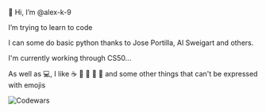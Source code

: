 👋 Hi, I’m @alex-k-9

I’m trying to learn to code

I can some do basic python thanks to Jose Portilla, Al Sweigart and others. 

I'm currently working through CS50... 

As well as 💻, I like ☕ 🦜 🎾 🎸 🎹 and some other things that can't be expressed with emojis 

![Codewars](https://github.r2v.ch/codewars?user=lexicypher&stroke=%23BB432C) 

